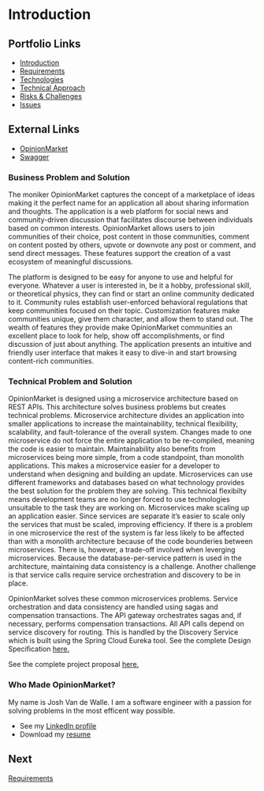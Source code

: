 # Introduction  

## Portfolio Links
- [Introduction](https://github.com/JoshVandeWalle/OpinionMarket/blob/main/Introduction.md "Introduction")  
- [Requirements](https://github.com/JoshVandeWalle/OpinionMarket/blob/main/Requirements.md "Requirements")  
- [Technologies](https://github.com/JoshVandeWalle/OpinionMarket/blob/main/Technologies.md "Technolgoies")  
- [Technical Approach](https://github.com/JoshVandeWalle/OpinionMarket/blob/main/Approach.md "Technical Approach")  
- [Risks & Challenges](https://github.com/JoshVandeWalle/OpinionMarket/blob/main/RisksAndChallenges.md "Risks & Challenges")  
- [Issues](https://github.com/JoshVandeWalle/OpinionMarket/blob/main/Issues.md "Issues")  
## External Links
- [OpinionMarket](http://clientapp6-env.eba-sifj8dsx.us-west-1.elasticbeanstalk.com/ "OpinionMarket")  
- [Swagger](https://app.swaggerhub.com/apis/JoshV3742/Capstone/1.0.0 "Swagger")  


### Business Problem and Solution  
The moniker OpinionMarket captures the concept of a marketplace of ideas making it the perfect name for an application all about sharing information and thoughts. The application is a web platform for social news and community-driven discussion that facilitates discourse between individuals based on common interests. OpinionMarket allows users to join communities of their choice, post content in those communities, comment on content posted by others, upvote or downvote any post or comment, and send direct messages. These features support the creation of a vast ecosystem of meaningful discussions.
  
The platform is designed to be easy for anyone to use and helpful for everyone. Whatever a user is interested in, be it a hobby, professional skill, or theoretical physics, they can find or start an online community dedicated to it. Community rules establish user-enforced behavioral regulations that keep communities focused on their topic. Customization features make communities unique, give them character, and allow them to stand out. The wealth of features they provide make OpinionMarket communities an excellent place to look for help, show off accomplishments, or find discussion of just about anything. The application presents an intuitive and friendly user interface that makes it easy to dive-in and start browsing content-rich communities.  

### Technical Problem and Solution  
OpinionMarket is designed using a microservice architecture based on REST APIs. This architecture solves business problems but creates technical problems. Microservice architecture divides an application into smaller applications to increase the maintainability, technical flexibility, scalability, and fault-tolerance of the overall system. Changes made to one microservice do not force the entire application to be re-compiled, meaning the code is easier to maintain. Maintainability also benefits from microservices being more simple, from a code standpoint, than monolith applications. This makes a microservice easier for a developer to understand when designing and building an update. Microservices can use different frameworks and databases based on what technology provides the best solution for the problem they are solving. This technical flexibilty means development teams are no longer forced to use technologies unsuitable to the task they are working on. Microservices make scaling up an application easier. Since services are separate it’s easier to scale only the services that must be scaled, improving efficiency. If there is a problem in one microservice the rest of the system is far less likely to be affected than with a monolith architecture because of the code bounderies between microservices. There is, however, a trade-off involved when leverging microservices. Because the database-per-service pattern is used in the architecture, maintaining data consistency is a challenge. Another challenge is that service calls require service orchestration and discovery to be in place.

OpinionMarket solves these common microservices problems. Service orchestration and data consistency are handled using sagas and compensation transactions. The API gateway orchestrates sagas and, if necessary, performs compensation transactions. All API calls depend on service discovery for routing. This is handled by the Discovery Service which is built using the Spring Cloud Eureka tool. 
See the complete Design Specification [here.](https://github.com/JoshVandeWalle/OpinionMarket/blob/main/DesignSpecification.docx "Design Specification") 

See the complete project proposal [here.](https://github.com/JoshVandeWalle/OpinionMarket/blob/main/ProjectProposal.docx "Project Proposal") 


### Who Made OpinionMarket? ###  
My name is Josh Van de Walle. I am a software engineer with a passion for solving problems in the most efficent way possible. 
- See my [LinkedIn profile](https://www.linkedin.com/in/joshv42/ "LinkedIn")  
- Download my [resume](https://drive.google.com/file/d/14kEgO7PI51CU9ZVqGy6FagDcKbD2Rhc_/view?usp=sharing "Resume")
## Next 
[Requirements](https://github.com/JoshVandeWalle/OpinionMarket/blob/main/Requirements.md#requirements "Requirements")
